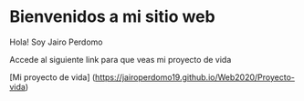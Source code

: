 # Bienvenidos a mi sitio web

Hola! Soy Jairo Perdomo

Accede al siguiente link para que veas mi proyecto de vida

[Mi proyecto de vida] (https://jairoperdomo19.github.io/Web2020/Proyecto-vida)
